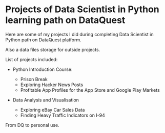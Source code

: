 # Projects of Data Scientist in Python learning path on DataQuest

Here are some of my projects I did during completing Data Scientist in Python path on DataQuest platform.

Also a data files storage for outside projects.

List of projects included:

- Python Introduction Course:
  - Prison Break
  - Exploring Hacker News Posts
  - Profitable App Profiles for the App Store and Google Play Markets

- Data Analysis and Visualisation
  - Exploring eBay Car Sales Data
  - Finding Heavy Traffic Indicators on I-94

From DQ to personal use.
